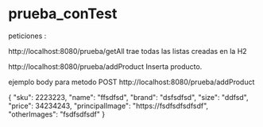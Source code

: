 # prueba_conTest

peticiones :

http://localhost:8080/prueba/getAll trae todas las listas creadas en la H2

http://localhost:8080/prueba/addProduct Inserta producto.


ejemplo body  para metodo POST http://localhost:8080/prueba/addProduct

{
    "sku": 2223223,
    "name": "ffsdfsd",
    "brand": "dsfsdfsd",
    "size": "ddfsd",
    "price": 34234243,
    "principalImage": "https://fsdfsdfsdfsdf",
    "otherImages": "fsdfsdfsdf"
}

